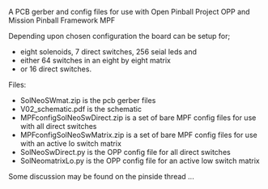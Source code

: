 A PCB gerber and config files for use with Open Pinball Project OPP and Mission Pinball Framework MPF

Depending upon chosen configuration the board can be setup for;
  - eight solenoids, 7 direct switches, 256 seial leds and
  - either 64 switches in an eight by eight matrix
  - or 16 direct switches.

Files:
- SolNeoSWmat.zip is the pcb gerber files
- V02_schematic.pdf is the schematic
- MPFconfigSolNeoSwDirect.zip is a set of bare MPF config files for use with all direct switches
- MPFconfigSolNeoSwMatrix.zip is a set of bare MPF config files for use with an active lo switch matrix
- SolNeoSwDirect.py is the OPP config file for all direct switches
- SolNeomatrixLo.py is the OPP config file for an active low switch matrix

Some discussion may be found on the pinside thread ... 
